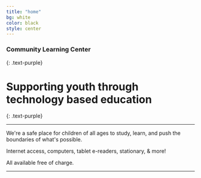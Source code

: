 ```yaml
---
title: "home"
bg: white
color: black
style: center
---
```


### **Community Learning Center**
{: .text-purple}

<span class="fa-stack subtlecircle" style="font-size:100px; background:rgba(255,166,0,0.1)">
  <i class="fa fa-circle fa-stack-2x text-white"></i>
  <i class="fa fa-book fa-stack-1x text-orange"></i>
</span>

# Supporting youth through technology based education
{: .text-purple}

-------------------------
We're a safe place for children of all ages to study, learn, and push the boundaries of what's possible.



Internet access,  computers, tablet e-readers,  stationary, & more!

All available free of charge.

-------------------------


